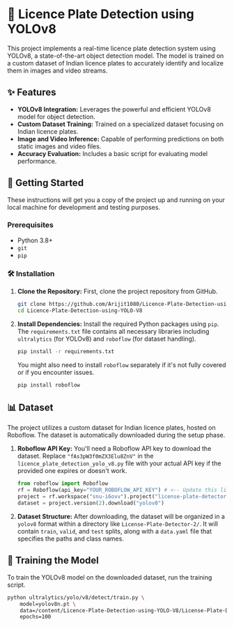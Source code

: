 # 🚗 Licence Plate Detection using YOLOv8

This project implements a real-time licence plate detection system using YOLOv8, a state-of-the-art object detection model. The model is trained on a custom dataset of Indian licence plates to accurately identify and localize them in images and video streams.

## ✨ Features

*   **YOLOv8 Integration:** Leverages the powerful and efficient YOLOv8 model for object detection.
*   **Custom Dataset Training:** Trained on a specialized dataset focusing on Indian licence plates.
*   **Image and Video Inference:** Capable of performing predictions on both static images and video files.
*   **Accuracy Evaluation:** Includes a basic script for evaluating model performance.

## 🚀 Getting Started

These instructions will get you a copy of the project up and running on your local machine for development and testing purposes.

### Prerequisites

*   Python 3.8+
*   `git`
*   `pip`

### 🛠️ Installation

1.  **Clone the Repository:**
    First, clone the project repository from GitHub.

    ```bash
    git clone https://github.com/Arijit1080/Licence-Plate-Detection-using-YOLO-V8.git
    cd Licence-Plate-Detection-using-YOLO-V8
    ```

2.  **Install Dependencies:**
    Install the required Python packages using `pip`. The `requirements.txt` file contains all necessary libraries including `ultralytics` (for YOLOv8) and `roboflow` (for dataset handling).

    ```bash
    pip install -r requirements.txt
    ```
    You might also need to install `roboflow` separately if it's not fully covered or if you encounter issues.
    ```bash
    pip install roboflow
    ```

## 📊 Dataset

The project utilizes a custom dataset for Indian licence plates, hosted on Roboflow. The dataset is automatically downloaded during the setup phase.

1.  **Roboflow API Key:**
    You'll need a Roboflow API key to download the dataset. Replace `"fAs3pW3f0mZX3Elu8ZnV"` in the `licence_plate_detection_yolo_v8.py` file with your actual API key if the provided one expires or doesn't work.

    ```python
    from roboflow import Roboflow
    rf = Roboflow(api_key="YOUR_ROBOFLOW_API_KEY") # <-- Update this line
    project = rf.workspace("snu-i6ovv").project("license-plate-detector-ogxxg")
    dataset = project.version(2).download("yolov8")
    ```

2.  **Dataset Structure:**
    After downloading, the dataset will be organized in a `yolov8` format within a directory like `License-Plate-Detector-2/`. It will contain `train`, `valid`, and `test` splits, along with a `data.yaml` file that specifies the paths and class names.

## 🏃 Training the Model

To train the YOLOv8 model on the downloaded dataset, run the training script.

```bash
python ultralytics/yolo/v8/detect/train.py \
    model=yolov8n.pt \
    data=/content/Licence-Plate-Detection-using-YOLO-V8/License-Plate-Detector-2/data.yaml \
    epochs=100
